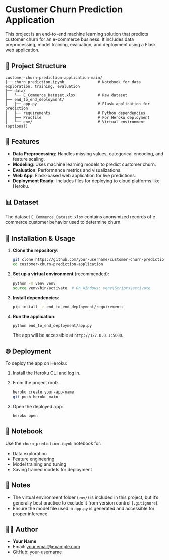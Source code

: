 # Customer Churn Prediction Application

This project is an end-to-end machine learning solution that predicts customer churn for an e-commerce business. It includes data preprocessing, model training, evaluation, and deployment using a Flask web application.

## 📂 Project Structure

```
customer-churn-prediction-application-main/
├── churn_prediction.ipynb               # Notebook for data exploration, training, evaluation
├── data/
│   └── E_Commerce_Dataset.xlsx          # Raw dataset
├── end_to_end_deployment/
│   ├── app.py                           # Flask application for prediction
│   ├── requirements                     # Python dependencies
│   ├── Procfile                         # For Heroku deployment
│   └── env/                             # Virtual environment (optional)
```

## 🚀 Features

- **Data Preprocessing**: Handles missing values, categorical encoding, and feature scaling.
- **Modeling**: Uses machine learning models to predict customer churn.
- **Evaluation**: Performance metrics and visualizations.
- **Web App**: Flask-based web application for live predictions.
- **Deployment Ready**: Includes files for deploying to cloud platforms like Heroku.

## 📊 Dataset

The dataset `E_Commerce_Dataset.xlsx` contains anonymized records of e-commerce customer behavior used to determine churn.

## 🔧 Installation & Usage

1. **Clone the repository**:

   ```bash
   git clone https://github.com/your-username/customer-churn-prediction-application.git
   cd customer-churn-prediction-application
   ```

2. **Set up a virtual environment** (recommended):

   ```bash
   python -m venv venv
   source venv/bin/activate  # On Windows: venv\Scripts\activate
   ```

3. **Install dependencies**:

   ```bash
   pip install -r end_to_end_deployment/requirements
   ```

4. **Run the application**:

   ```bash
   python end_to_end_deployment/app.py
   ```

   The app will be accessible at `http://127.0.0.1:5000`.

## 🌐 Deployment

To deploy the app on Heroku:

1. Install the Heroku CLI and log in.
2. From the project root:

   ```bash
   heroku create your-app-name
   git push heroku main
   ```

3. Open the deployed app:

   ```bash
   heroku open
   ```

## 📘 Notebook

Use the `churn_prediction.ipynb` notebook for:

- Data exploration
- Feature engineering
- Model training and tuning
- Saving trained models for deployment

## 📌 Notes

- The virtual environment folder (`env/`) is included in this project, but it’s generally best practice to exclude it from version control (`.gitignore`).
- Ensure the model file used in `app.py` is generated and accessible for proper inference.

## 🧑‍💻 Author

- **Your Name**
- Email: your.email@example.com
- GitHub: [your-username](https://github.com/your-username)

